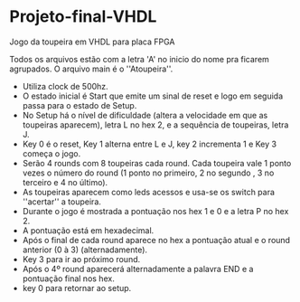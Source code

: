 # Projeto-final-VHDL
Jogo da toupeira em VHDL para placa FPGA 

Todos os arquivos estão com a letra 'A'  no inicio do nome pra ficarem agrupados.
O arquivo main é o ''Atoupeira''.

- Utiliza clock de 500hz. 
- O estado inicial é Start que emite um sinal de reset e logo em seguida passa para o estado de Setup.
- No Setup há o nível de dificuldade (altera a velocidade em que as toupeiras aparecem), letra L no hex 2, e a sequência de toupeiras, letra J.
- Key 0 é o reset, Key 1 alterna entre L e J, key 2 incrementa 1 e Key 3 começa o jogo. 
- Serão 4 rounds com 8 toupeiras cada round. Cada toupeira vale 1 ponto vezes o número do round (1 ponto no primeiro, 2 no segundo , 3 no terceiro e 4 no último).
- As toupeiras aparecem como leds acessos e usa-se os switch para ''acertar'' a toupeira.
- Durante o jogo é mostrada a pontuação nos hex 1 e 0 e a letra P no hex 2. 
- A pontuação está em hexadecimal.
- Após o final de cada round aparece no hex a pontuação atual e o round anterior (0 à 3) (alternadamente).
- Key 3 para ir ao próximo round.
- Após o 4º round aparecerá alternadamente a palavra END e a pontuação final nos hex.
- key 0 para retornar ao setup.

